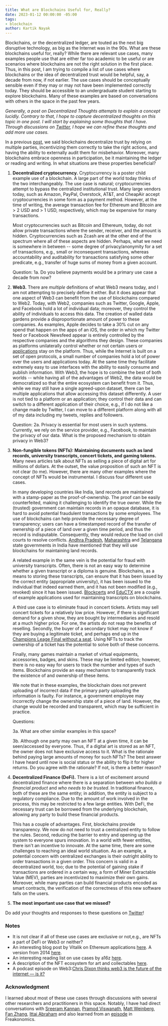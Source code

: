 ```yaml
---
title: What are Blockchains Useful for, Really?
date: 2023-01-12 00:00:00 -05:00
tags:
- blockchain
author: Kartik Nayak
---
```


Blockchains, or the decentralized ledger, are touted as the next big disruptive technology, as big as the Internet was in the 90s. What are these blockchains useful for, really? While there are relevant use cases, many examples people use that are either far too academic to be useful or are scenarios where blockchains are not the right solution in the first place. Thus, in this post, I am trying to compile a list of use cases where blockchains or the idea of decentralized trust would be helpful, say, a decade from now, if not earlier. The use cases should be conceptually sensible even if they may or may not have been implemented correctly today. They should be accessible to an undergraduate student starting to explore blockchains. Many of these examples are based on conversations with others in the space in the past few years.

*Generally, a post on Decentralized Thoughts attempts to explain a concept lucidly. Contrary to that, I hope to capture decentralized thoughts on this topic in one post. I will start by explaining some thoughts that I have. Through discussions on [Twitter](https://twitter.com/kartik1507/status/1614314708101652488?s=20), I hope we can refine these thoughts and add more use cases.*

In a previous [post](https://decentralizedthoughts.github.io/2022-09-05-what-is-a-blockchain/), we said blockchains decentralize trust by relying on multiple parties, incentivizing them correctly to take the right actions, and having the ability to externally audit them for misbehavior. Moreover, many blockchains embrace openness in participation, be it maintaining the ledger or reading and writing. In what situations are these properties beneficial?

1. **Decentralized cryptocurrency.** Cryptocurrency is a poster child example use of a blockchain. A large part of the world today thinks of the two interchangeably. The use case is natural; cryptocurrencies attempt to bypass the centralized institutional trust. Many large vendors today, such as Amazon, PayPal, Overstock, AT&T, and CheapAir accept cryptocurrencies in some form as a payment method. However, at the time of writing, the average transaction fee for Ethereum and Bitcoin are > 2 USD and > 1 USD, respectively, which may be expensive for many transactions.

    Most cryptocurrencies such as Bitcoin and Ethereum, today, do not allow private transactions where the sender, receiver, and the amount is hidden. Cryptocurrencies such as Zcash are at the other end of the spectrum where all of these aspects are hidden. Perhaps, what we need is somewhere in between -- some degree of privacy/anonymity for a set of transactions, e.g., small or inconsequent transactions, whereas accountability and auditability for transactions satisfying some other predicate, e.g., transfer of huge sums of money from a given account. 

    Question: 1a. Do you believe payments would be a primary use case a decade from now?

2. **Web3.** There are *multiple* definitions of what Web3 means today, and I am not attempting to precisely define it either. But it does appear that one aspect of Web3 can benefit from the use of blockchains compared to Web2. Today, with Web2, companies such as Twitter, Google, Apple, and Facebook hold a lot of individual data; moreover, they control the ability of individuals to access this data. The creation of walled data gardens provide a disproportionate amount of power to these companies. As examples, Apple decides to take a 30\% cut on any spend that happen on the apps of an iOS, the order in which my Twitter feed or Facebook Newsfeed appear is entirely controlled by the respective companies and the algorithms they design. These companies as platforms unilaterally control whether or not certain users or [applications](https://www.buzzincontent.com/story/how-wittyfeed-devises-catchup-strategy-after-facebook-shocker/) stay on the platform. Thus, while the Internet is built on a set of open protocols, a small number of companies hold a lot of power over the users and applications today. At the same time they facilitate extremely easy to use interfaces with the ability to easily consume and publish information. With Web3, the hope is to combine the best of both worlds -- while having all of the advantages of Web2, the data would be democratized so that the entire ecosystem can benefit from it. Thus, while we may still have a single agreed-upon dataset, there can be multiple applications that allow accessing this dataset differently. A user is not tied to a platform or an application; they control their data and can switch to a different application of their choice, e.g., if I do not like a change made by Twitter, I can move to a different platform along with all of my data including my tweets, replies and followers. 

    Question: 2a. Privacy is essential for most users in such systems. Currently, we rely on the service provider, e.g., Facebook, to maintain the privacy of our data. What is the proposed mechanism to obtain privacy in Web3?
    
3. **Non-fungible tokens (NFTs): Maintaining documents such as land records, university transcripts, concert tickets, and gaming tokens.** Many news articles talk about NFTs as selling a piece of digital art for millions of dollars. At the outset, the value proposition of such an NFT is not clear (to me). However, there are many other examples where the concept of NFTs would be instrumental. I discuss four different use cases.

    In many developing countries like India, land records are maintained with a stamp-paper as the proof-of-ownership. The proof can be easily counterfeited, making it challenging to identify the true owner. While the (trusted) government can maintain records in an opaque database, it is hard to avoid potential fraudulent transactions by some employees. The use of blockchains can help provide the necessary degree of transparency; users can have a timestamped record of the transfer of ownership of a piece of land over a given time period, and thus the record is indisputable. Consequently, they would reduce the load on civil courts to resolve conflicts. [Andhra Pradesh](https://www.cnbc.com/2017/10/10/this-indian-state-wants-to-use-blockchain-to-fight-land-ownership-fraud.html), [Maharashtra](https://economictimes.indiatimes.com/industry/services/property-/-cstruction/maharashtra-govt-starts-property-e-registrations-to-also-introduce-blockchain/articleshow/94034462.cms) and [Telangana](https://www.livemint.com/Politics/4IOMVhyOuK6k0LwSVGikZL/Telangana-govt-to-use-blockchain-tech-for-securing-land-reco.html) state governments in India have mentioned that they will use blockchains for maintaining land records.
    
    A related example in the same vein is the potential for fraud with university transcripts. Often, there is not an easy way to determine whether a given transcript or a diploma is genuine. Blockchains, as a means to storing these transcripts, can ensure that it has been issued by the correct entity (appropriate university), it has been issued to the individual that indeed earned them, and it has not been modified (e.g., revoked) since it has been issued. [Blockcerts](https://www.blockcerts.org/guide/) and [EduCTX](https://eductx.org/) are a couple of example applications used for maintaining transcripts on blockchains.
    
    A third use case is to eliminate fraud in concert tickets. Artists may sell concert tickets for a relatively low price. However, if there is significant demand for a given show, they are bought by intermediaries and resold at a much higher price. For one, the artists do not reap the benefits of reselling. Secondly, the buyer of a secondary ticket may not know if they are buying a legitimate ticket, and perhaps end up in the [Champions Leage Final without a seat](https://www.nytimes.com/2022/06/01/sports/soccer/champions-league-final-tickets.html). Using NFTs to track the ownership of a ticket has the potential to solve both of these concerns.
    
    Finally, many games maintain a market of virtual equipments, accessories, badges, and skins. These may be limited edition; however, there is no easy way for users to track the number and types of such items. Blockchains provide an easy mechanism to transparently track the existence of and ownership of these items.
    
    We note that in these examples, the blockchain does not prevent uploading of incorrect data if the primary party uploading the information is faulty. For instance, a government employee may incorrectly change the ownership state of a piece of land. However, the change would be recorded and transparent, which may be sufficient in practice.
    
    Questions:
    
    3a. What are other similar examples in this space?

    3b. Although one party may own an NFT at a given time, it can be seen/accessed by everyone. Thus, if a digital art is stored as an NFT, the owner does not have exclusive access to it. What is the rationale behind paying large amounts of money for such NFTs? The best answer I have heard until now is social status or the ability to flip it for higher returns. Do you agree with the rationale? If not, is there a better reason?

4. **Decentralized Finance (DeFi).** There is a lot of excitement around decentralized finance where there is a separation between *who builds a financial product* and *who needs to be trusted*. In traditional finance, both of these are the same entity; in addition, the entity is subject to a regulatory compliance. Due to the amount of work involved in the process, this may be restricted to a few large entities. With DeFi, the necessary trust can be borrowed from the underlying blockchain, allowing any party to build these financial products. 
 
    This has a couple of advantages. First, blockchains provide transparency. We now do not need to trust a centralized entity to follow the rules. Second, reducing the barrier to entry and opening up the system to everyone spurs innovation. In a world with fewer entities, there isn't an incentive to innovate. At the same time, there are some challenges to reaching an ideal world situation. As an example, a potential concern with centralized exchanges is their outright ability to order transactions in a given order. This concern is valid in a decentralized world, too; due to the potential of gaining stake if transactions are ordered in a certain way, a form of Miner Extractable Value (MEV), parties are incentivized to maximize their own gains. Moreover, while many parties can build financial products encoded as smart contracts, the verification of the correctness of this new software falls on the users.

5. **The most important use case that we missed?**

Do add your thoughts and responses to these questions on [Twitter](https://twitter.com/kartik1507/status/1614314708101652488?s=20)!

### Notes
- It is not clear if all of these use cases are exclusive or not,e.g., are NFTs a part of DeFi or Web3 or neither?
- An interesting blog post by Vitalik on Ethereum applications [here](https://vitalik.eth.limo/general/2022/12/05/excited.html). A version from 2014 [here](https://ethereum.org/669c9e2e2027310b6b3cdce6e1c52962/Ethereum_Whitepaper_-_Buterin_2014.pdf).
- An interesting reading list on use cases by a16z [here](https://a16z.com/wp-content/uploads/2021/10/The-web3-Readlng-List.pdf).
- A description of the NFT ecosystem for art and collectables [here](https://www.arijuels.com/wp-content/uploads/2022/04/NFTs__Primer_and_Outlook.pdf).
- A podcast episode on Web3:[Chris Dixon thinks web3 is the future of the internet — is it?](https://www.theverge.com/23020727/decoder-chris-dixon-web3-crypto-a16z-vc-silicon-valley-investing-podcast-interview)

### Acknowledgment

I learned about most of these use cases through discussions with several other researchers and practitioners in this space. Notably, I have had direct conversations with [Sreeram Kannan](https://people.ece.uw.edu/kannan_sreeram/), [Pramod Viswanath](https://web3.princeton.edu/), [Matt Weinberg](https://www.cs.princeton.edu/~smattw/), [Fan Zhang](https://www.fanzhang.me/), [Ittai Abraham](https://research.vmware.com/researchers/ittai-abraham) and also learned from an [episode](https://freakonomics.com/podcast/are-n-f-t-s-all-scams/) in Freakonomics.
